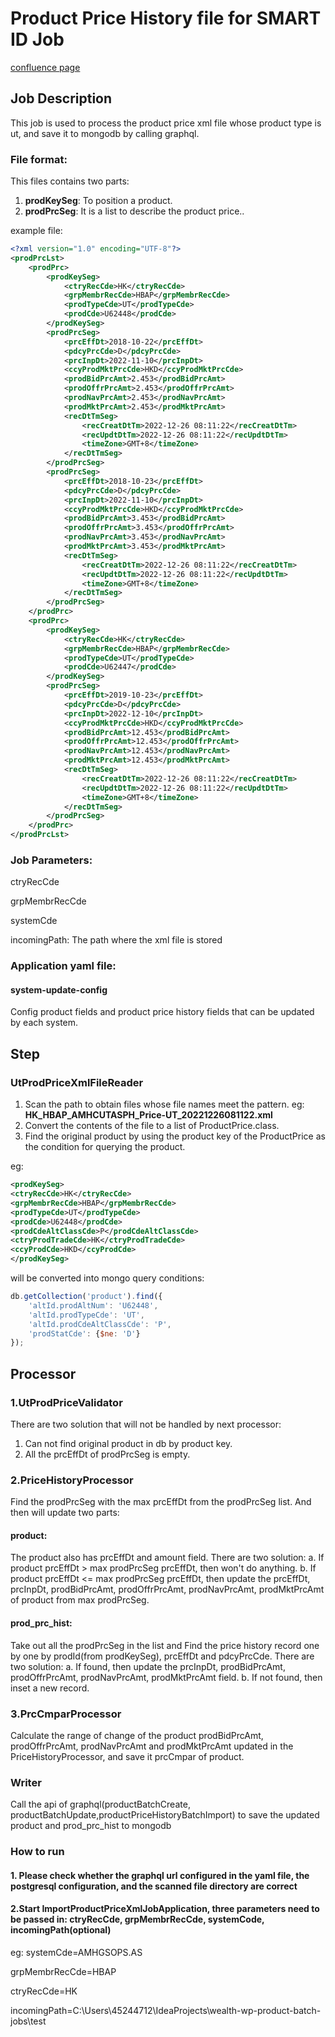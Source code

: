 # Product Price History file for SMART ID Job

[confluence page](https://wpb-confluence.systems.uk.dummy/display/WWS/Process+Product+price+history+xml+files)

## Job Description

This job is used to process the product price xml file whose product type is ut, and save it to mongodb by calling graphql.

### File format:
This files contains two parts:
1. **prodKeySeg**: To position a product.
2. **prodPrcSeg**: It is a list to describe the product price..

example file:
`````xml
<?xml version="1.0" encoding="UTF-8"?>
<prodPrcLst>
    <prodPrc>
        <prodKeySeg>
            <ctryRecCde>HK</ctryRecCde>
            <grpMembrRecCde>HBAP</grpMembrRecCde>
            <prodTypeCde>UT</prodTypeCde>
            <prodCde>U62448</prodCde>
        </prodKeySeg>
        <prodPrcSeg>
            <prcEffDt>2018-10-22</prcEffDt>
            <pdcyPrcCde>D</pdcyPrcCde>
            <prcInpDt>2022-11-10</prcInpDt>
            <ccyProdMktPrcCde>HKD</ccyProdMktPrcCde>
            <prodBidPrcAmt>2.453</prodBidPrcAmt>
            <prodOffrPrcAmt>2.453</prodOffrPrcAmt>
            <prodNavPrcAmt>2.453</prodNavPrcAmt>
            <prodMktPrcAmt>2.453</prodMktPrcAmt>
            <recDtTmSeg>
                <recCreatDtTm>2022-12-26 08:11:22</recCreatDtTm>
                <recUpdtDtTm>2022-12-26 08:11:22</recUpdtDtTm>
                <timeZone>GMT+8</timeZone>
            </recDtTmSeg>
        </prodPrcSeg>
        <prodPrcSeg>
            <prcEffDt>2018-10-23</prcEffDt>
            <pdcyPrcCde>D</pdcyPrcCde>
            <prcInpDt>2022-11-10</prcInpDt>
            <ccyProdMktPrcCde>HKD</ccyProdMktPrcCde>
            <prodBidPrcAmt>3.453</prodBidPrcAmt>
            <prodOffrPrcAmt>3.453</prodOffrPrcAmt>
            <prodNavPrcAmt>3.453</prodNavPrcAmt>
            <prodMktPrcAmt>3.453</prodMktPrcAmt>
            <recDtTmSeg>
                <recCreatDtTm>2022-12-26 08:11:22</recCreatDtTm>
                <recUpdtDtTm>2022-12-26 08:11:22</recUpdtDtTm>
                <timeZone>GMT+8</timeZone>
            </recDtTmSeg>
        </prodPrcSeg>
    </prodPrc>
    <prodPrc>
        <prodKeySeg>
            <ctryRecCde>HK</ctryRecCde>
            <grpMembrRecCde>HBAP</grpMembrRecCde>
            <prodTypeCde>UT</prodTypeCde>
            <prodCde>U62447</prodCde>
        </prodKeySeg>
        <prodPrcSeg>
            <prcEffDt>2019-10-23</prcEffDt>
            <pdcyPrcCde>D</pdcyPrcCde>
            <prcInpDt>2022-12-10</prcInpDt>
            <ccyProdMktPrcCde>HKD</ccyProdMktPrcCde>
            <prodBidPrcAmt>12.453</prodBidPrcAmt>
            <prodOffrPrcAmt>12.453</prodOffrPrcAmt>
            <prodNavPrcAmt>12.453</prodNavPrcAmt>
            <prodMktPrcAmt>12.453</prodMktPrcAmt>
            <recDtTmSeg>
                <recCreatDtTm>2022-12-26 08:11:22</recCreatDtTm>
                <recUpdtDtTm>2022-12-26 08:11:22</recUpdtDtTm>
                <timeZone>GMT+8</timeZone>
            </recDtTmSeg>
        </prodPrcSeg>
    </prodPrc>
</prodPrcLst>
`````

### Job Parameters:
ctryRecCde

grpMembrRecCde

systemCde

incomingPath: The path where the xml file is stored

### Application yaml file:
#### system-update-config
Config product fields and product price history fields that can be updated by each system.

## Step

### UtProdPriceXmlFileReader
1. Scan the path to obtain files whose file names meet the pattern. eg: **HK_HBAP_AMHCUTASPH_Price-UT_20221226081122.xml**
2. Convert the contents of the file to a list of ProductPrice.class.
3. Find the original product by using the product key of the ProductPrice as the condition for querying the product.

eg:
`````xml
<prodKeySeg>
<ctryRecCde>HK</ctryRecCde>
<grpMembrRecCde>HBAP</grpMembrRecCde>
<prodTypeCde>UT</prodTypeCde>
<prodCde>U62448</prodCde>
<prodCdeAltClassCde>P</prodCdeAltClassCde>
<ctryProdTradeCde>HK</ctryProdTradeCde>
<ccyProdCde>HKD</ccyProdCde>
</prodKeySeg>
`````

will be converted into mongo query conditions:
`````js       
db.getCollection('product').find({
    'altId.prodAltNum': 'U62448',
    'altId.prodTypeCde': 'UT',
    'altId.prodCdeAltClassCde': 'P',
    'prodStatCde': {$ne: 'D'}
});
`````
## Processor
### 1.UtProdPriceValidator
There are two solution that will not be handled by next processor:
1. Can not find original product in db by product key.
2. All the prcEffDt of prodPrcSeg is empty.

### 2.PriceHistoryProcessor
Find the prodPrcSeg with the max prcEffDt from the prodPrcSeg list. And then will update two parts:
#### product:
The product also has prcEffDt and amount field. There are two solution:
a. If product prcEffDt > max prodPrcSeg prcEffDt, then won't do anything.
b. If product prcEffDt <= max prodPrcSeg prcEffDt, then update the prcEffDt, prcInpDt, prodBidPrcAmt, prodOffrPrcAmt, prodNavPrcAmt, prodMktPrcAmt of product from max prodPrcSeg.

#### prod_prc_hist:
Take out all the prodPrcSeg in the list and Find the price history record one by one by prodId(from prodKeySeg), prcEffDt and pdcyPrcCde. There are two solution:
a. If found, then update the prcInpDt, prodBidPrcAmt, prodOffrPrcAmt, prodNavPrcAmt, prodMktPrcAmt field.
b. If not found, then inset a new record.

### 3.PrcCmparProcessor
Calculate the range of change of the product prodBidPrcAmt, prodOffrPrcAmt, prodNavPrcAmt and prodMktPrcAmt updated in the PriceHistoryProcessor, and save it prcCmpar of product.

### Writer

Call the api of graphql(productBatchCreate, productBatchUpdate,productPriceHistoryBatchImport) to save the updated product and prod_prc_hist to mongodb

### How to run
#### 1. Please check whether the graphql url configured in the yaml file, the postgresql configuration, and the scanned file directory are correct

#### 2.Start ImportProductPriceXmlJobApplication, three parameters need to be passed in: ctryRecCde, grpMembrRecCde, systemCode, incomingPath(optional)
eg:
systemCde=AMHGSOPS.AS

grpMembrRecCde=HBAP

ctryRecCde=HK

incomingPath=C:\Users\45244712\IdeaProjects\wealth-wp-product-batch-jobs\test